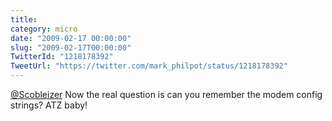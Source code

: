 ```yaml
---
title: 
category: micro
date: "2009-02-17 00:00:00"
slug: "2009-02-17T00:00:00"
TwitterId: "1218178392"
TweetUrl: "https://twitter.com/mark_philpot/status/1218178392"
---
```


[@Scobleizer](https://twitter.com/Scobleizer) Now the real question is can you
remember the modem config strings? ATZ baby!

